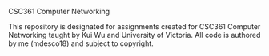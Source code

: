 CSC361 Computer Networking

This repository is designated for assignments created for CSC361 Computer Networking taught by Kui Wu and University of Victoria. All code is authored by me (mdesco18) and subject to copyright.
